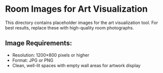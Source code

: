 # Room Images for Art Visualization

This directory contains placeholder images for the art visualization tool. For best results, replace these with high-quality room photographs.

## Image Requirements:
- Resolution: 1200×800 pixels or higher
- Format: JPG or PNG
- Clean, well-lit spaces with empty wall areas for artwork display
